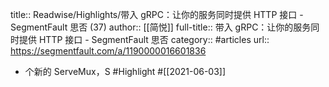 title:: Readwise/Highlights/带入 gRPC：让你的服务同时提供 HTTP 接口 - SegmentFault 思否 (37)
author:: [[简悦]]
full-title:: 带入 gRPC：让你的服务同时提供 HTTP 接口 - SegmentFault 思否
category:: #articles
url:: https://segmentfault.com/a/1190000016601836

- 个新的 ServeMux，S #Highlight #[[2021-06-03]]